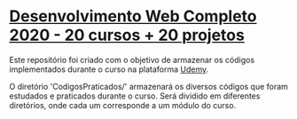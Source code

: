 # [Desenvolvimento Web Completo 2020 - 20 cursos + 20 projetos](https://www.udemy.com/share/101WqGB0UcdV5XR3w=/) #

Este repositório foi criado com o objetivo de armazenar os códigos implementados durante o curso na plataforma [Udemy](https://www.udemy.com/).

O diretório 'CodigosPraticados/' armazenará os diversos códigos que foram estudados e praticados durante o curso. Será dividido em diferentes diretórios, onde cada um corresponde a um módulo do curso. 